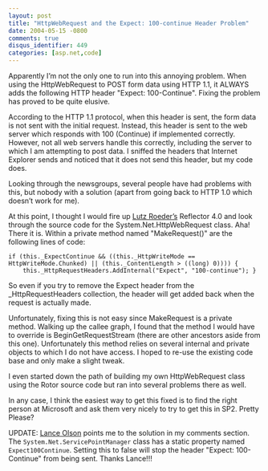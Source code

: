 ```yaml
---
layout: post
title: "HttpWebRequest and the Expect: 100-continue Header Problem"
date: 2004-05-15 -0800
comments: true
disqus_identifier: 449
categories: [asp.net,code]
---
```

Apparently I’m not the only one to run into this annoying problem. When
using the HttpWebRequest to POST form data using HTTP 1.1, it ALWAYS
adds the following HTTP header "Expect: 100-Continue". Fixing the
problem has proved to be quite elusive.

According to the HTTP 1.1 protocol, when this header is sent, the form
data is not sent with the initial request. Instead, this header is sent
to the web server which responds with 100 (Continue) if implemented
correctly. However, not all web servers handle this correctly, including
the server to which I am attempting to post data. I sniffed the headers
that Internet Explorer sends and noticed that it does not send this
header, but my code does.

Looking through the newsgroups, several people have had problems with
this, but nobody with a solution (apart from going back to HTTP 1.0
which doesn’t work for me).

At this point, I thought I would fire up [Lutz
Roeder’s](http://www.aisto.com/roeder/dotnet/) Reflector 4.0 and look
through the source code for the System.Net.HttpWebRequest class. Aha!
There it is. Within a private method named "MakeRequest()" are the
following lines of code:

`if (this._ExpectContinue && ((this._HttpWriteMode == HttpWriteMode.Chunked) || (this._ContentLength > ((long) 0)))) {     this._HttpRequestHeaders.AddInternal("Expect", "100-continue"); }`

So even if you try to remove the Expect header from the
\_HttpRequestHeaders collection, the header will get added back when the
request is actually made.

Unfortunately, fixing this is not easy since MakeRequest is a private
method. Walking up the callee graph, I found that the method I would
have to override is BeginGetRequestStream (there are other ancestors
aside from this one). Unfortunately this method relies on several
internal and private objects to which I do not have access. I hoped to
re-use the existing code base and only make a slight tweak.

I even started down the path of building my own HttpWebRequest class
using the Rotor source code but ran into several problems there as well.

In any case, I think the easiest way to get this fixed is to find the
right person at Microsoft and ask them very nicely to try to get this in
SP2. Pretty Please?

UPDATE: [Lance Olson](http://blogs.msdn.com/lanceo/) points me to the
solution in my comments section. The `System.Net.ServicePointManager`
class has a static property named `Expect100Continue`. Setting this to
false will stop the header "Expect: 100-Continue" from being sent.
Thanks Lance!!!


